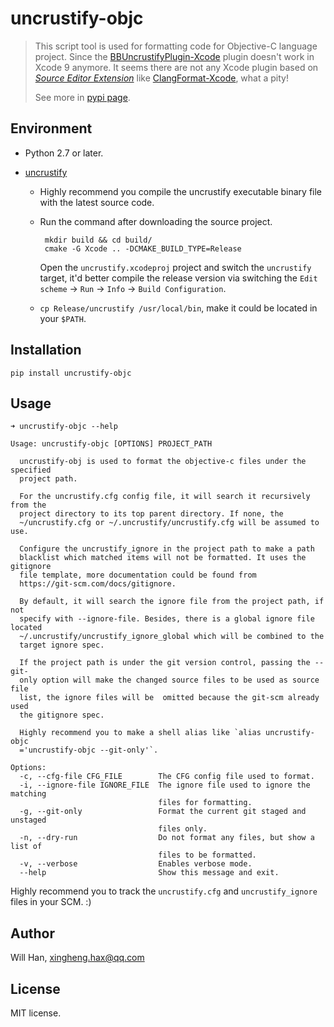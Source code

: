# uncrustify-objc

> This script tool is used for formatting code for Objective-C language project. Since the [BBUncrustifyPlugin-Xcode](https://github.com/benoitsan/BBUncrustifyPlugin-Xcode/issues/137) plugin doesn't work in Xcode 9 anymore. It seems there are not any Xcode plugin based on [*Source Editor Extension*](https://developer.apple.com/documentation/xcodekit/creating_a_source_editor_extension) like [ClangFormat-Xcode](https://github.com/travisjeffery/ClangFormat-Xcode), what a pity!
>
> See more in [pypi page](https://pypi.python.org/pypi/uncrustify-objc).



## Environment

* Python 2.7 or later.

* [uncrustify](https://github.com/uncrustify/uncrustify)

  * Highly recommend you compile the uncrustify executable binary file with the latest source code.

  * Run the command after downloading the source project.
    ```shell
     mkdir build && cd build/
     cmake -G Xcode .. -DCMAKE_BUILD_TYPE=Release
    ```
    Open the `uncrustify.xcodeproj` project and switch the `uncrustify` target, it'd better compile the release version via switching the `Edit scheme` -> `Run` -> `Info` -> `Build Configuration`.

  * `cp Release/uncrustify /usr/local/bin`, make it could be located in your `$PATH`.



## Installation

```shell
pip install uncrustify-objc
```


## Usage

```shell
➜ uncrustify-objc --help

Usage: uncrustify-objc [OPTIONS] PROJECT_PATH

  uncrustify-obj is used to format the objective-c files under the specified
  project path.

  For the uncrustify.cfg config file, it will search it recursively from the
  project directory to its top parent directory. If none, the
  ~/uncrustify.cfg or ~/.uncrustify/uncrustify.cfg will be assumed to use.

  Configure the uncrustify_ignore in the project path to make a path
  blacklist which matched items will not be formatted. It uses the gitignore
  file template, more documentation could be found from 
  https://git-scm.com/docs/gitignore.

  By default, it will search the ignore file from the project path, if not
  specify with --ignore-file. Besides, there is a global ignore file located
  ~/.uncrustify/uncrustify_ignore_global which will be combined to the
  target ignore spec.

  If the project path is under the git version control, passing the --git-
  only option will make the changed source files to be used as source file
  list, the ignore files will be  omitted because the git-scm already used
  the gitignore spec.

  Highly recommend you to make a shell alias like `alias uncrustify-objc
  ='uncrustify-objc --git-only'`.
  
Options:
  -c, --cfg-file CFG_FILE        The CFG config file used to format.
  -i, --ignore-file IGNORE_FILE  The ignore file used to ignore the matching
                                 files for formatting.
  -g, --git-only                 Format the current git staged and unstaged
                                 files only.
  -n, --dry-run                  Do not format any files, but show a list of
                                 files to be formatted.
  -v, --verbose                  Enables verbose mode.
  --help                         Show this message and exit.
```

Highly recommend you to track the `uncrustify.cfg` and `uncrustify_ignore` files in your SCM. :)


## Author

Will Han, xingheng.hax@qq.com


## License

MIT license.